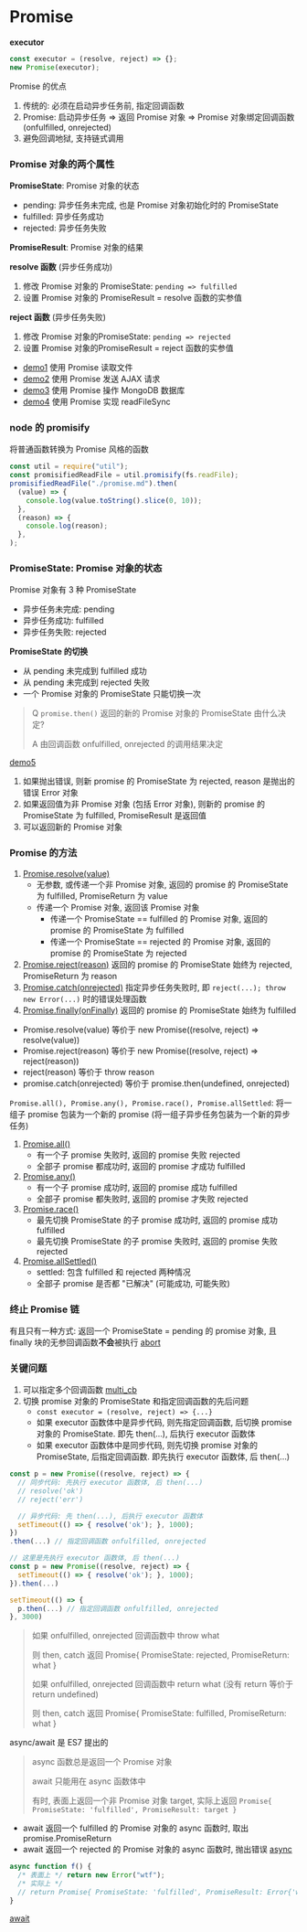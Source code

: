 # Promise

**executor**

```js
const executor = (resolve, reject) => {};
new Promise(executor);
```

Promise 的优点

1. 传统的: 必须在启动异步任务前, 指定回调函数
2. Promise: 启动异步任务 => 返回 Promise 对象 => Promise 对象绑定回调函数 (onfulfilled, onrejected)
3. 避免回调地狱, 支持链式调用

### Promise 对象的两个属性

**PromiseState**: Promise 对象的状态

- pending: 异步任务未完成, 也是 Promise 对象初始化时的 PromiseState
- fulfilled: 异步任务成功
- rejected: 异步任务失败

**PromiseResult**: Promise 对象的结果

**resolve 函数** (异步任务成功)

1. 修改 Promise 对象的 PromiseState: `pending => fulfilled`
2. 设置 Promise 对象的 PromiseResult = resolve 函数的实参值

**reject 函数** (异步任务失败)

1. 修改 Promise 对象的PromiseState: `pending => rejected`
2. 设置 Promise 对象的PromiseResult = reject 函数的实参值

- [demo1](./demo1.js) 使用 Promise 读取文件
- [demo2](./demo2.html) 使用 Promise 发送 AJAX 请求
- [demo3](./demo3.js) 使用 Promise 操作 MongoDB 数据库
- [demo4](./demo4.js) 使用 Promise 实现 readFileSync

### node 的 promisify

将普通函数转换为 Promise 风格的函数

```js
const util = require("util");
const promisifiedReadFile = util.promisify(fs.readFile);
promisifiedReadFile("./promise.md").then(
  (value) => {
    console.log(value.toString().slice(0, 10));
  },
  (reason) => {
    console.log(reason);
  },
);
```

### PromiseState: Promise 对象的状态

Promise 对象有 3 种 PromiseState

- 异步任务未完成: pending
- 异步任务成功: fulfilled
- 异步任务失败: rejected

**PromiseState 的切换**

- 从 pending 未完成到 fulfilled 成功
- 从 pending 未完成到 rejected 失败
- 一个 Promise 对象的 PromiseState 只能切换一次

> Q `promise.then()` 返回的新的 Promise 对象的 PromiseState 由什么决定?
>
> A 由回调函数 onfulfilled, onrejected 的调用结果决定

[demo5](./demo5.js)

1. 如果抛出错误, 则新 promise 的 PromiseState 为 rejected, reason 是抛出的错误 Error 对象
2. 如果返回值为非 Promise 对象 (包括 Error 对象), 则新的 promise 的 PromiseState 为 fulfilled, PromiseResult 是返回值
3. 可以返回新的 Promise 对象

### Promise 的方法

1. [Promise.resolve(value)](./api/resolve.js)
   - 无参数, 或传递一个非 Promise 对象, 返回的 promise 的 PromiseState 为 fulfilled, PromiseReturn 为 value
   - 传递一个 Promise 对象, 返回该 Promise 对象
     - 传递一个 PromiseState == fulfilled 的 Promise 对象, 返回的 promise 的 PromiseState 为 fulfilled
     - 传递一个 PromiseState == rejected 的 Promise 对象, 返回的 promise 的 PromiseState 为 rejected
2. [Promise.reject(reason)](./api/reject.js) 返回的 promise 的 PromiseState 始终为 rejected, PromiseReturn 为 reason
3. [Promise.catch(onrejected)](./api/catch.js) 指定异步任务失败时, 即 `reject(...); throw new Error(...)` 时的错误处理函数
4. [Promise.finally(onFinally)](./api/finally.js) 返回的 promise 的 PromiseState 始终为 fulfilled

- Promise.resolve(value) 等价于 new Promise((resolve, reject) => resolve(value))
- Promise.reject(reason) 等价于 new Promise((resolve, reject) => reject(reason))
- reject(reason) 等价于 throw reason
- promise.catch(onrejected) 等价于 promise.then(undefined, onrejected)

`Promise.all(), Promise.any(), Promise.race(), Promise.allSettled`: 将一组子 promise 包装为一个新的 promise (将一组子异步任务包装为一个新的异步任务)

1. [Promise.all()](./api/all.js)
   - 有一个子 promise 失败时, 返回的 promise 失败 rejected
   - 全部子 promise 都成功时, 返回的 promise 才成功 fulfilled
2. [Promise.any()](./api/any.js)
   - 有一个子 promise 成功时, 返回的 promise 成功 fulfilled
   - 全部子 promise 都失败时, 返回的 promise 才失败 rejected
3. [Promise.race()](./api/race.js)
   - 最先切换 PromiseState 的子 promise 成功时, 返回的 promise 成功 fulfilled
   - 最先切换 PromiseState 的子 promise 失败时, 返回的 promise 失败 rejected
4. [Promise.allSettled()](./api/allSettled.js)
   - settled: 包含 fulfilled 和 rejected 两种情况
   - 全部子 promise 是否都 "已解决" (可能成功, 可能失败)

### 终止 Promise 链

有且只有一种方式: 返回一个 PromiseState = pending 的 promise 对象, 且 finally 块的无参回调函数**不会**被执行 [abort](./abort.js)

### 关键问题

1. 可以指定多个回调函数 [multi_cb](./multi_cb.js)
2. 切换 promise 对象的 PromiseState 和指定回调函数的先后问题
   - `const executor = (resolve, reject) => {...}`
   - 如果 executor 函数体中是异步代码, 则先指定回调函数, 后切换 promise 对象的 PromiseState. 即先 then(...), 后执行 executor 函数体
   - 如果 executor 函数体中是同步代码, 则先切换 promise 对象的 PromiseState, 后指定回调函数. 即先执行 executor 函数体, 后 then(...)

```js
const p = new Promise((resolve, reject) => {
  // 同步代码: 先执行 executor 函数体, 后 then(...)
  // resolve('ok')
  // reject('err')

  // 异步代码: 先 then(...), 后执行 executor 函数体
  setTimeout(() => { resolve('ok'); }, 1000);
})
.then(...) // 指定回调函数 onfulfilled, onrejected
```

```js
// 这里是先执行 executor 函数体, 后 then(...)
const p = new Promise((resolve, reject) => {
  setTimeout(() => { resolve('ok'); }, 1000);
}).then(...)

setTimeout(() => {
  p.then(...) // 指定回调函数 onfulfilled, onrejected
}, 3000)
```

> 如果 onfulfilled, onrejected 回调函数中 throw what
>
> 则 then, catch 返回 Promise{ PromiseState: rejected, PromiseReturn: what }
>
> 如果 onfulfilled, onrejected 回调函数中 return what (没有 return 等价于 return undefined)
>
> 则 then, catch 返回 Promise{ PromiseState: fulfilled, PromiseReturn: what }

async/await 是 ES7 提出的

> async 函数总是返回一个 Promise 对象
>
> await 只能用在 async 函数体中
>
> 有时, 表面上返回一个非 Promise 对象 target, 实际上返回 `Promise{ PromiseState: 'fulfilled', PromiseResult: target }`

- await 返回一个 fulfilled 的 Promise 对象的 async 函数时, 取出 promise.PromiseReturn
- await 返回一个 rejected 的 Promise 对象的 async 函数时, 抛出错误
  [async](./async.js)

```js
async function f() {
  /* 表面上 */ return new Error("wtf");
  /* 实际上 */
  // return Promise{ PromiseState: 'fulfilled', PromiseResult: Error{'wtf'} }
}
```

[await](./await.js)
